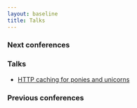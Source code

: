 ```yaml
---
layout: baseline
title: Talks
---
```


### Next conferences

### Talks

 - [HTTP caching for ponies and unicorns][caching-101]


### Previous conferences

[caching-101]: caching-101/